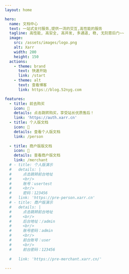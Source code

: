 ```yaml
---
layout: home

hero:
  name: 文档中心
  text: 一站式支付服务,提供一流的交互,高性能的服务
  tagline: 高性能, 高安全, 高并发, 多通道, 稳, 无刻意后门~~
  image:
    src: /assets/images/logo.png
    alt: Xarr
    width: 200
    height: 150
  actions:
    - theme: brand
      text: 快速开始
      link: /start
    - theme: alt
      text: 查看博客
      link: https://blog.52nyg.com

features:
  - title: 前去购买
    icon: 🛒
    details: 点击跳转购买，享受站长优质售后！
    link: 'https://auth.xarr.cn'
  - title: 个人版文档
    icon: 🛒
    details: 查看个人版文档
    link: /person
    
  - title: 商户版版文档
    icon: 🛒
    details: 查看商户版文档
    link: /merchant
  # - title: 个人版演示
  #   details: |
  #     点击跳转前台地址
  #     <br/>
  #     账号：usertest
  #     <br/>
  #     密码：123456
  #   link: 'https://pre-person.xarr.cn'
  # - title: 商户版演示
  #   details: | 
  #     点击跳转前台地址
  #     <br/>
  #     后台地址：/admin
  #     <br/>
  #     账号密码：admin
  #     <br/>
  #     前台账号：user
  #     <br/>
  #     前台密码：123456
      
  #   link: 'https://pre-merchant.xarr.cn/'
  
---
```



